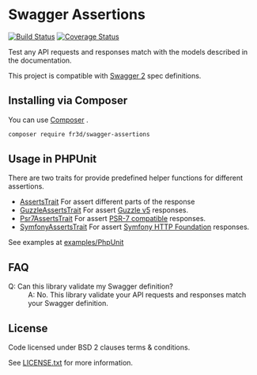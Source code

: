 # Swagger Assertions

[![Build Status](https://travis-ci.org/Maks3w/SwaggerAssertions.svg?branch=master)](https://travis-ci.org/Maks3w/SwaggerAssertions)
[![Coverage Status](https://coveralls.io/repos/Maks3w/SwaggerAssertions/badge.svg?branch=master)](https://coveralls.io/r/Maks3w/SwaggerAssertions?branch=master)

Test any API requests and responses match with the models described in the documentation.

This project is compatible with [Swagger 2](http://swagger.io/) spec definitions.

## Installing via Composer

You can use [Composer](https://getcomposer.org) .

```bash
composer require fr3d/swagger-assertions
```

## Usage in PHPUnit

There are two traits for provide predefined helper functions for different assertions.

- [AssertsTrait](src/PhpUnit/AssertsTrait.php) For assert different parts of the response
- [GuzzleAssertsTrait](src/PhpUnit/GuzzleAssertsTrait.php) For assert [Guzzle v5](https://github.com/guzzle/guzzle) responses.
- [Psr7AssertsTrait](src/PhpUnit/Psr7AssertsTrait.php) For assert [PSR-7 compatible](http://www.php-fig.org/psr/psr-7/) responses.
- [SymfonyAssertsTrait](src/PhpUnit/SymfonyAssertsTrait.php) For assert [Symfony HTTP Foundation](http://symfony.com/doc/current/components/http_foundation/index.html) responses.

See examples at [examples/PhpUnit](examples/PhpUnit)

## FAQ

<dl>
  <dt>Q: Can this library validate my Swagger definition?</dt>
  <dd>A: No. This library validate your API requests and responses match your Swagger definition.</dd>
</dl>

## License

  Code licensed under BSD 2 clauses terms & conditions.

  See [LICENSE.txt](LICENSE.txt) for more information.
